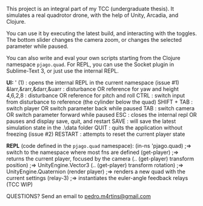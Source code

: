 This project is an integral part of my TCC (undergraduate thesis).
It simulates a real quadrotor drone, with the help of Unity, Arcadia, and Clojure.

You can use it by executing the latest build, and interacting with the toggles. The bottom slider changes the camera zoom, or changes the selected parameter while paused.

You can also write and eval your own scripts starting from the Clojure namespace `pjago.quad`. For REPL, you can use the Socket plugin in Sublime-Text 3, or just use the internal REPL.

**UI:**
' (1) : opens the internal REPL in the current namespace (issue #1)
&larr,&rarr,&darr,&uarr : disturbance OR reference for yaw and height
4,6,2,8 : disturbance OR reference for pitch and roll
CTRL : switch input from disturbance to reference (the cylinder below the quad)
SHIFT + TAB : switch player OR switch parameter back while paused
TAB : switch camera OR switch parameter forward while paused
ESC : closes the internal repl OR pauses and display save, quit, and restart
SAVE : will save the latest simulation state in the .\data folder
QUIT : quits the application without freezing (issue #2)
RESTART : attempts to reset the current player state

**REPL** (code defined in the `pjago.quad` namespace):
(in-ns 'pjago.quad) ;=> switch to the namespace where most fns are defined
(get-player) ;=> returns the current player, focused by the camera
(.. (get-player) transform position) ;=> UnityEngine.Vector3
(.. (get-player) transform rotation) ;=> UnityEngine.Quaternion
(render player) ;=> renders a new quad with the current settings
(relay-3) ;=> instantiates the euler-angle feedback relays (TCC WIP)

QUESTIONS?
Send an email to pedro.m4rtins@gmail.com